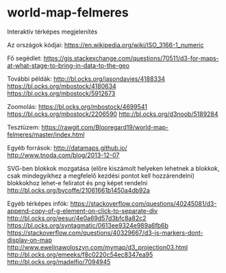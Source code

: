 # world-map-felmeres

Interaktív térképes megjelenítés

Az országok kódjai:
https://en.wikipedia.org/wiki/ISO_3166-1_numeric

Fő segédlet:
https://gis.stackexchange.com/questions/70511/d3-for-maps-at-what-stage-to-bring-in-data-to-the-geo

További példák:
http://bl.ocks.org/jasondavies/4188334
https://bl.ocks.org/mbostock/4180634
https://bl.ocks.org/mbostock/5912673

Zoomolás:
https://bl.ocks.org/mbostock/4699541
https://bl.ocks.org/mbostock/2206590
http://bl.ocks.org/d3noob/5189284

Tesztüzem:
https://rawgit.com/Blooregard19/world-map-felmeres/master/index.html

Egyéb források:
http://datamaps.github.io/
http://www.tnoda.com/blog/2013-12-07

SVG-ben blokkok mozgatása (előre kiszámolt helyeken lehetnek a blokkok, csak mindegyikhez a megfelelő kezdési pontot kell hozzárendelni)
blokkokhoz lehet-e feliratot és png képet rendelni
http://bl.ocks.org/bycoffe/21061661b1450a4db92a

Egyéb térképes infók:
https://stackoverflow.com/questions/40245081/d3-append-copy-of-g-element-on-click-to-separate-div
http://bl.ocks.org/eesur/4e0a69d57d3bfc8a82c2
https://bl.ocks.org/syntagmatic/0613ee9324e989a6fb6b
https://stackoverflow.com/questions/40329667/d3-js-markers-dont-display-on-map
http://www.ewelinawoloszyn.com/mymap/d3_projection03.html
http://bl.ocks.org/emeeks/f8c0220c54ec8347ea95
http://bl.ocks.org/madelfio/7094945
